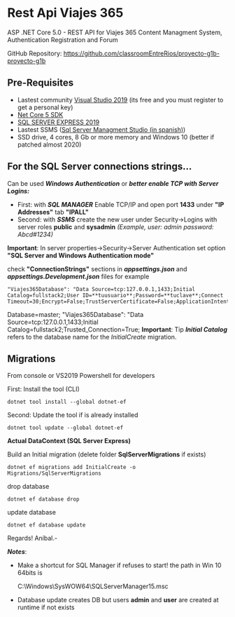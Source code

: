 
# Rest Api Viajes 365 

ASP .NET Core 5.0 - REST API for Viajes 365 Content Managment System, Authentication Registration and Forum

GitHub Repository: https://github.com/classroomEntreRios/proyecto-g1b-proyecto-g1b

## Pre-Requisites

  - Lastest community [Visual Studio 2019](https://visualstudio.microsoft.com/es/vs/community/) (its free and you must register to get a personal key)
  - [Net Core 5 SDK](https://dotnet.microsoft.com/download/dotnet/thank-you/sdk-5.0.200-windows-x64-installer) 
  - [SQL SERVER EXPRESS 2019](https://www.microsoft.com/es-ar/download/details.aspx?id=101064)
  - Lastest SSMS ([Sql Server Managment Studio (in spanish)](https://go.microsoft.com/fwlink/?linkid=2151644&clcid=0x40a))
  - SSD drive, 4 cores, 8 Gb or more memory and Windows 10 (better if patched almost 2020)

## For the SQL Server connections strings...
Can be used ***Windows Authentication*** or ***better enable TCP with Server Logins:***  
 - First: with ***SQL MANAGER*** Enable TCP/IP and open port **1433** under **"IP Addresses"** tab **"IPALL"** 
- Second:  with ***SSMS*** create the new user under Security->Logins  with server roles **public** and **sysadmin** *(Example, user: admin password: Abcd#1234)*

**Important**: In server properties->Security->Server Authentication set option **"SQL Server and Windows Authentication mode"**

check **"ConnectionStrings"** sections in ***appsettings.json*** and ***appsettings.Development.json***
files for example 

    "Viajes365Database": "Data Source=tcp:127.0.0.1,1433;Initial Catalog=fullstack2;User ID=**tuusuario**;Password=**tuclave**;Connect Timeout=30;Encrypt=False;TrustServerCertificate=False;ApplicationIntent=ReadWrite;MultiSubnetFailover=False"
Database=master;
"Viajes365Database": "Data Source=tcp:127.0.0.1,1433;Initial Catalog=fullstack2;Trusted_Connection=True;
**Important**: Tip ***Initial Catalog*** refers to the database name for the *InitialCreate* migration.
   
## Migrations
From console or VS2019 Powershell for developers

First: Install the tool (CLI) 

    dotnet tool install --global dotnet-ef

Second: Update the tool if is already installed

    dotnet tool update --global dotnet-ef

**Actual DataContext (SQL Server Express)**

Build an Initial migration (delete folder **SqlServerMigrations** if exists)

    dotnet ef migrations add InitialCreate -o Migrations/SqlServerMigrations

drop database 

    dotnet ef database drop

update database 

    dotnet ef database update

Regards!
Aníbal.-

***Notes***: 
- Make a shortcut for SQL Manager if refuses to start! the path in Win 10 64bits is

     C:\Windows\SysWOW64\SQLServerManager15.msc

- Database update creates DB but users **admin** and **user** are created at runtime if not exists